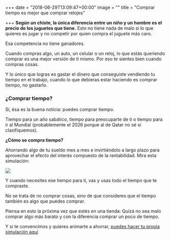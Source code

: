 +++
date = "2018-06-29T13:09:47+00:00"
image = ""
title = "Comprar tiempo es mejor que comprar relojes"

+++
**Según un chiste, la única diferencia entre un niño y un hombre es el precio de los juguetes que tiene.** Esto no tiene nada de malo si lo que quieres es jugar y no competir por quien compra el juguete más caro.

Esa competencia no tiene ganadores.

Cuando compras algo, un auto, un celular o un reloj, lo que estás queriendo comprar es una mejor versión de ti mismo. Por eso te sientes bien cuando compras cosas.

Y lo único que logras es gastar el dinero que conseguiste vendiendo tu tiempo en el trabajo, cuando lo que debieras estar haciendo es comprar tiempo, no gastarlo.

### ¿Comprar tiempo?

Sí, ésa es la buena noticia: puedes comprar tiempo.

Tiempo para un año sabático, tiempo para preocuparte de ti o tiempo para ir al Mundial (probablemente el 2026 porque al de Qatar no sé si clasifiquemos).

**¿Cómo se compra tiempo?**

Ahorrando algo de tu sueldo mes a mes e invirtiéndolo a largo plazo para aprovechar el efecto del interés compuesto de la rentabilidad. Mira esta simulación:

![](/uploads/simulador.png)

Y cuando necesites ese tiempo para ti, vas y usas todo el tiempo que te compraste.

No se trata de no comprar cosas, sino de que consideres que el tiempo también es algo que puedes comprar.

Piensa en esto la próxima vez que estés en una tienda: Quizá no sea malo comprar algo más barato y con la diferencia comprar un poco de tiempo.

Y si te convencimos y quieres animarte a ahorrar, [puedes hacer tu propia simulación aquí](https://fintual.com/?utm_source=edu&utm_medium=landing&utm_campaign=comprar-tiempo)